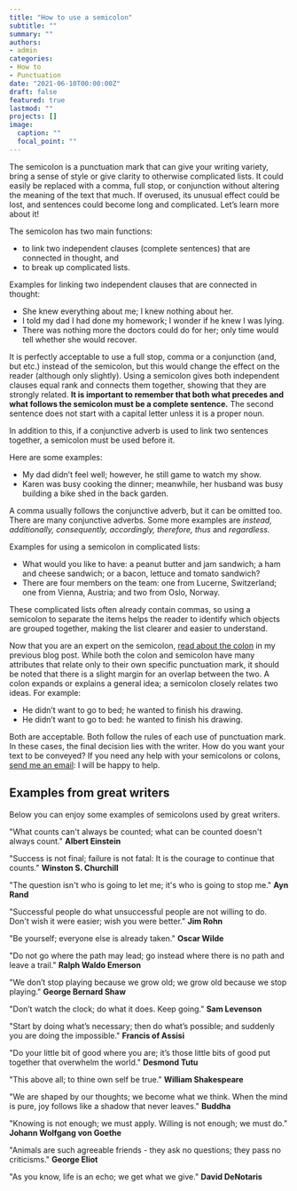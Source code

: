 ```yaml
---
title: "How to use a semicolon"
subtitle: ""
summary: ""
authors:
- admin
categories: 
- How to
- Punctuation
date: "2021-06-10T00:00:00Z"
draft: false
featured: true
lastmod: ""
projects: []
image:
  caption: ""
  focal_point: ""
---
```


The semicolon is a punctuation mark that can give your writing variety, bring a sense of style or give clarity to otherwise complicated lists. It could easily be replaced with a comma, full stop, or conjunction without altering the meaning of the text that much. If overused, its unusual effect could be lost, and sentences could become long and complicated. Let’s learn more about it!

The semicolon has two main functions:
-	to link two independent clauses (complete sentences) that are connected in thought, and
-	to break up complicated lists.

Examples for linking two independent clauses that are connected in thought:

- She knew everything about me; I knew nothing about her. 
- I told my dad I had done my homework; I wonder if he knew I was lying.
- There was nothing more the doctors could do for her; only time would tell
whether she would recover.

It is perfectly acceptable to use a full stop, comma or a conjunction (and, but etc.) instead of the semicolon, but this would change the effect on the reader (although only slightly). Using a semicolon gives both independent clauses equal rank and connects them together, showing that they are strongly related. **It is important to remember that both what precedes and what follows the semicolon must be a complete sentence.** The second sentence does not start with a capital letter unless it is a proper noun.

In addition to this, if a conjunctive adverb is used to link two sentences together, a semicolon must be used before it. 

Here are some examples:
-	My dad didn’t feel well; however, he still game to watch my show.
-	Karen was busy cooking the dinner; meanwhile, her husband was busy building a bike shed in the back garden.

A comma usually follows the conjunctive adverb, but it can be omitted too. There are many conjunctive adverbs. Some more examples are *instead,* *additionally,* *consequently, accordingly, therefore, thus* and *regardless.*

Examples for using a semicolon in complicated lists:

- What would you like to have: a peanut butter and jam sandwich; a ham and cheese sandwich; or a bacon, lettuce and tomato sandwich?
- There are four members on the team: one from Lucerne, Switzerland; one from Vienna, Austria; and two from Oslo, Norway.

These complicated lists often already contain commas, so using a semicolon to separate the items helps the reader to identify which objects are grouped together, making the list clearer and easier to understand.

Now that you are an expert on the semicolon, [read about the colon](https://www.lucyproofs.com/blog/colons/) in my previous blog post. While both the colon and semicolon have many attributes that relate only to their own specific punctuation mark, it should be noted that there is a slight margin for an overlap between the two. 
A colon expands or explains a general idea; a semicolon closely relates two ideas. For example:

- He didn’t want to go to bed; he wanted to finish his drawing.
- He didn’t want to go to bed: he wanted to finish his drawing.

Both are acceptable. Both follow the rules of each use of punctuation mark. In these cases, the final decision lies with the writer. How do you want your text to be conveyed? If you need any help with your semicolons or colons, [send me an email](mailto:lucyproofs@gmail.com): I will be happy to help.

## Examples from great writers

Below you can enjoy some examples of semicolons used by great writers.

"What counts can't always be counted; what can be counted doesn't always count."
**Albert Einstein**

"Success is not final; failure is not fatal: It is the courage to continue that counts." 
**Winston S. Churchill**

"The question isn't who is going to let me; it's who is going to stop me." 
**Ayn Rand**

"Successful people do what unsuccessful people are not willing to do. Don't wish it were easier; wish you were better." 
**Jim Rohn**

"Be yourself; everyone else is already taken." 
**Oscar Wilde**

"Do not go where the path may lead; go instead where there is no path and leave a trail."
**Ralph Waldo Emerson**

"We don’t stop playing because we grow old; we grow old because we stop playing." 
**George Bernard Shaw**

"Don’t watch the clock; do what it does. Keep going." 
**Sam Levenson**

"Start by doing what’s necessary; then do what’s possible; and suddenly you are doing the impossible." 
**Francis of Assisi**

"Do your little bit of good where you are; it’s those little bits of good put together that overwhelm the world." **Desmond Tutu**

"This above all; to thine own self be true." 
**William Shakespeare**

"We are shaped by our thoughts; we become what we think. When the mind is pure, joy follows like a shadow that never leaves."
**Buddha**

"Knowing is not enough; we must apply. Willing is not enough; we must do." 
**Johann Wolfgang von Goethe**

"Animals are such agreeable friends - they ask no questions; they pass no criticisms." 
**George Eliot**

"As you know, life is an echo; we get what we give."
**David DeNotaris**


